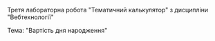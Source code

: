 Третя лабораторна робота "Тематичний калькулятор" з дисципліни "Вебтехнології"

Тема: "Вартість дня народження"
